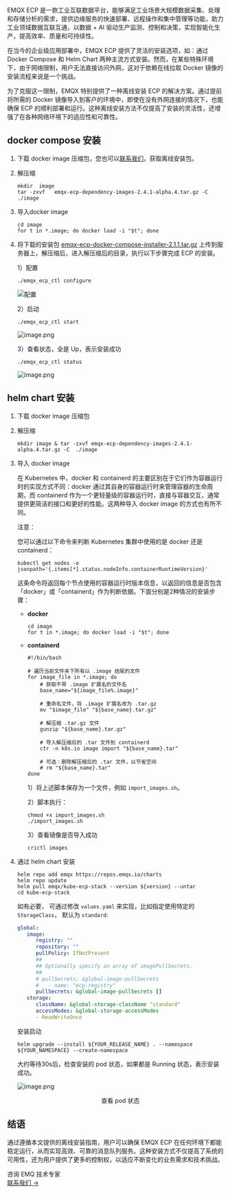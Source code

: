 EMQX ECP 是一款工业互联数据平台，能够满足工业场景大规模数据采集、处理和存储分析的需求，提供边缘服务的快速部署、远程操作和集中管理等功能，助力工业领域数据互联互通，以数据 + AI 驱动生产监测、控制和决策，实现智能化生产，提高效率、质量和可持续性。

在当今的企业级应用部署中，EMQX ECP 提供了灵活的安装选项，如：通过 Docker Compose 和 Helm Chart 两种主流方式安装。然而，在某些特殊环境下，由于网络限制，用户无法直接访问外网，这对于依赖在线拉取 Docker 镜像的安装流程来说是一个挑战。

为了克服这一限制，EMQX 特别提供了一种离线安装 ECP 的解决方案。通过提前将所需的 Docker 镜像导入到客户的环境中，即使在没有外网连接的情况下，也能确保 ECP 的顺利部署和运行。这种离线安装方法不仅提高了安装的灵活性，还增强了在各种网络环境下的适应性和可靠性。

## docker compose 安装

1. 下载 docker image 压缩包，您也可以[联系我们](https://www.emqx.com/zh/contact?product=emqx-ecp)，获取离线安装包。

1. 解压缩

   ```shell
   mkdir  image
   tar -zxvf   emqx-ecp-dependency-images-2.4.1-alpha.4.tar.gz -C  ./image
   ```

2. 导入docker image

   ```shell
   cd image 
   for t in *.image; do docker load -i "$t"; done
   ```

3. 将下载的安装包 [emqx-ecp-docker-compose-installer-2.1.1.tar.gz](https://www.emqx.com/zh/downloads/emqx-ecp/2.4.0/emqx-ecp-docker-compose-installer-2.4.0.tar.gz) 上传到服务器上，解压缩后，进入解压缩后的目录，执行以下步骤完成 ECP 的安装。

   1）配置

   ```shell
   ./emqx_ecp_ctl configure
   ```

   ![配置](https://assets.emqx.com/images/c2206cbf6d32e71bbedca6d773beddbb.png)

   2）启动

   ```shell
   ./emqx_ecp_ctl start
   ```

   ![image.png](https://assets.emqx.com/images/8f367ee506b7d9fa89454591f056d58a.png)

   3）查看状态，全是 Up，表示安装成功

   ```shell
   ./emqx_ecp_ctl status
   ```

   ![image.png](https://assets.emqx.com/images/9c83b37322a7e6217de6493c3fa43f8f.png)

   

## helm chart 安装

1. 下载 docker image 压缩包

2. 解压缩

   ```shell
   mkdir image & tar -zxvf emqx-ecp-dependency-images-2.4.1-alpha.4.tar.gz -C  ./image
   ```

3. 导入 docker image

   在 Kubernetes 中，docker 和 containerd 的主要区别在于它们作为容器运行时的实现方式不同：docker 通过其自身的容器运行时来管理容器的生命周期，而 containerd 作为一个更轻量级的容器运行时，直接与容器交互，通常提供更简洁的接口和更好的性能。这两种导入 docker image 的方式也有所不同。

   注意：

   您可以通过以下命令来判断 Kubernetes 集群中使用的是 docker 还是 containerd：

   ```shell
   kubectl get nodes -o jsonpath='{.items[*].status.nodeInfo.containerRuntimeVersion}'
   ```

   这条命令将返回每个节点使用的容器运行时版本信息，以返回的信息是否包含「docker」或「containerd」作为判断依据。下面分别是2种情况的安装步骤：

   - **docker**

     ```shell
     cd image 
     for t in *.image; do docker load -i "$t"; done
     ```

   - **containerd**

     ```shell
     #!/bin/bash
     
     # 遍历当前文件夹下所有以 .image 结尾的文件
     for image_file in *.image; do
         # 获取不带 .image 扩展名的文件名
         base_name="${image_file%.image}"
         
         # 重命名文件，将 .image 扩展名改为 .tar.gz
         mv "$image_file" "${base_name}.tar.gz"
         
         # 解压缩 .tar.gz 文件
         gunzip "${base_name}.tar.gz"
         
         # 导入解压缩后的 .tar 文件到 containerd
         ctr -n k8s.io image import "${base_name}.tar"
         
         # 可选：删除解压缩后的 .tar 文件，以节省空间
         # rm "${base_name}.tar"
     done
     ```

     1）将上述脚本保存为一个文件，例如 `import_images.sh`。

     2）脚本执行：

     ```shell
     chmod +x import_images.sh
     ./import_images.sh
     ```

     3）查看镜像是否导入成功

     ```shell
     crictl images
     ```

4. 通过 helm chart 安装

   ```shell
   helm repo add emqx https://repos.emqx.io/charts
   helm repo update
   helm pull emqx/kube-ecp-stack --version ${version} --untar
   cd kube-ecp-stack
   ```

   如有必要， 可通过修改 `values.yaml` 来实现，比如指定使用特定的 `StorageClass`， 默认为 `standard`:

   ```yaml
   global:
      image:
         registry: ""
         repository: ""
         pullPolicy: IfNotPresent
         ##
         ## Optionally specify an array of imagePullSecrets.
         ##
         # pullSecrets: &global-image-pullSecrets
         #   - name: "ecp-registry"
         pullSecrets: &global-image-pullSecrets []
      storage:
         className: &global-storage-className "standard"
         accessModes: &global-storage-accessModes
         - ReadWriteOnce
   ```

   安装启动

   ```shell
   helm upgrade --install ${YOUR_RELEASE_NAME} . --namespace ${YOUR_NAMESPACE} --create-namespace
   ```

   大约等待30s后，检查安装的 pod 状态，如果都是 Running 状态，表示安装成功。

   ![image.png](https://assets.emqx.com/images/8701998f845f7cfeb6dde59a80cf158e.png)

   <center>查看 pod 状态</center>

## 结语

通过遵循本文提供的离线安装指南，用户可以确保 EMQX ECP 在任何环境下都能稳定运行，从而实现高效、可靠的消息队列服务。这种安装方式不仅提高了系统的可用性，还为用户提供了更多的控制权，以适应不断变化的业务需求和技术挑战。



<section class="promotion">
    <div>
        咨询 EMQ 技术专家
    </div>
    <a href="https://www.emqx.com/zh/contact?product=solutions" class="button is-gradient">联系我们 →</a>
</section>
